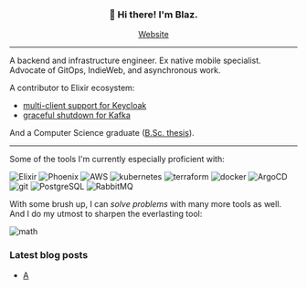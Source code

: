 <h3 align="center">👋 Hi there! I'm Blaz.</h3>
<p align="center">
  <a href="https://merela.org">Website</a>
</p>

---

A backend and infrastructure engineer. Ex native mobile specialist. Advocate of GitOps, IndieWeb, and asynchronous work.

A contributor to Elixir ecosystem:
- [multi-client support for Keycloak](https://github.com/vanetix/elixir-keycloak/pull/8)
- [graceful shutdown for Kafka](https://github.com/kafkaex/kafka_ex/pull/474)

And a Computer Science graduate ([B.Sc. thesis](http://eprints.fri.uni-lj.si/2318/1/Merela_B-1.pdf)).

---

Some of the tools I'm currently especially proficient with:

![Elixir](https://img.shields.io/static/v1?logo=elixir&label=&message=Elixir&color=36465D&logoColor=AAA&style=flat-square)
![Phoenix](https://img.shields.io/static/v1?logo=phoenix&label=&message=Phoenix%20%26%20LiveView&color=36465D&logoColor=AAA&style=flat-square)
![AWS](https://img.shields.io/static/v1?logo=aws&label=&message=AWS&color=36465D&logoColor=AAA&style=flat-square)
![kubernetes](https://img.shields.io/static/v1?logo=kubernetes&label=&message=Kubernetes&color=36465D&logoColor=AAA&style=flat-square)
![terraform](https://img.shields.io/static/v1?logo=terraform&label=&message=Terraform&color=36465D&logoColor=AAA&style=flat-square)
![docker](https://img.shields.io/static/v1?logo=docker&label=&message=Docker&color=36465D&logoColor=AAA&style=flat-square)
![ArgoCD](https://img.shields.io/static/v1?logo=argo&label=&message=ArgoCD&color=36465D&logoColor=AAA&style=flat-square)
![git](https://img.shields.io/static/v1?logo=git&label=&message=git&color=36465D&logoColor=AAA&style=flat-square)
![PostgreSQL](https://img.shields.io/static/v1?logo=PostgreSQL&label=&message=PostgreSQL&color=36465D&logoColor=AAA&style=flat-square)
![RabbitMQ](https://img.shields.io/static/v1?logo=RabbitMQ&label=&message=RabbitMQ&color=36465D&logoColor=AAA&style=flat-square)

With some brush up, I can _solve problems_ with many more tools as well. And I do my utmost to sharpen the everlasting tool:

![math](https://img.shields.io/static/v1?logo=infinity&label=&message=Mathematics&color=36465D&logoColor=AAA&style=flat-square)

### Latest blog posts

<!-- MERELA-ORG-POSTS:START -->
- [A](https://refinedcodes.com/blog/terragrunt_access_denied)
<!-- MERELA-ORG-POSTS:END -->
